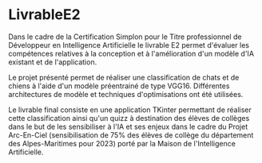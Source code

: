 # LivrableE2
Dans le cadre de la Certification Simplon pour le Titre professionnel de Développeur en Intelligence Artificielle le livrable E2
permet d'évaluer les compétences relatives à la conception et à l'amélioration d'un modèle d'IA existant et de l'application. 

Le projet présenté permet de réaliser une classification de chats et de chiens à l'aide d'un modèle préentrainé de type VGG16. 
Différentes architectures de modèle et techniques d'optimisations ont été utilisées. 

Le livrable final consiste en une application TKinter permettant de réaliser cette classification ainsi qu'un quizz à destination 
des élèves de collèges dans le but de les sensibiliser à l'IA et ses enjeux dans le cadre du Projet Arc-En-Ciel (sensibilisation de 75%
des élèves de collège du département des Alpes-Maritimes pour 2023) porté par la Maison de l'Intelligence Artificielle. 
